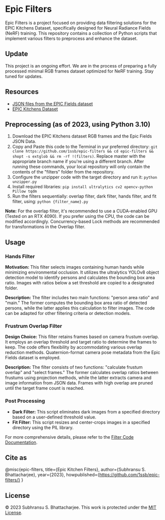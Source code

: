 # Epic Filters

Epic Filters is a project focused on providing data filtering solutions for the EPIC Kitchens Dataset, specifically designed for Neural Radiance Fields (NeRF) training. This repository contains a collection of Python scripts that implement various filters to preprocess and enhance the dataset.

## Update

This project is an ongoing effort. We are in the process of preparing a fully processed minimal RGB frames dataset optimized for NeRF training. Stay tuned for updates.

## Resources

- [JSON files from the EPIC Fields dataset](https://github.com/epic-kitchens/epic-Fields-code)
- [EPIC Kitchens Dataset](https://github.com/epic-kitchens/)

## Preprocessing (as of 2023, using Python 3.10)

1. Download the EPIC Kitchens dataset RGB frames and the Epic Fields JSON Data.
2. Copy and Paste this code to the Terminal in yur preferred directory: `git clone https://github.com/1ssb/epic-filters && cd epic-filters && shopt -s extglob && rm -rf !(filters)`. Replace master with the appropriate branch name if you're using a different branch. After running these commands, your local repository will only contain the contents of the "filters" folder from the repository.
3. Configure the unzipper code with the target directory and run it: `python unzipper.py`
4. Install required libraries: `pip install ultralytics cv2 opencv-python Pillow tqdm`
5. Run the filters sequentially: overlap filter, dark filter, hands filter, and fit filter, using: `python {filter_name}.py`

**Note:** For the overlap filter, it's recommended to use a CUDA-enabled GPU (Tested on an RTX 4090). If you prefer using the CPU, the code can be modified accordingly. Concurrency-based Lock methods are recommended for transformations in the Overlap filter.

## Usage

### Hands Filter

**Motivation:** This filter selects images containing human hands while minimizing environmental occlusion. It utilizes the ultralytics YOLOv8 object detection model to identify persons and calculates the bounding box area ratio. Images with ratios below a set threshold are copied to a designated folder.

**Description:** The filter includes two main functions: "person area ratio" and "main." The former computes the bounding box area ratio of detected persons, while the latter applies this calculation to filter images. The code can be adapted for other filtering criteria or detection models.

### Frustrum Overlap Filter

**Design Choice:** This filter retains frames based on camera frustum overlap. It employs an overlap threshold and target ratio to determine the frames to keep. The code offers flexibility by accommodating various overlap reduction methods. Quaternion-format camera pose metadata from the Epic Fields dataset is employed.

**Description:** The filter consists of two functions: "calculate frustum overlap" and "select frames." The former calculates overlap ratios between frustums using projection methods, while the latter extracts camera and image information from JSON data. Frames with high overlap are pruned until the target frame count is reached.

### Post Processing

- **Dark Filter:** This script eliminates dark images from a specified directory based on a user-defined threshold value.
- **Fit Filter:** This script resizes and center-crops images in a specified directory using the PIL library.

For more comprehensive details, please refer to the [Filter Code Documentation](https://github.com/1ssb/epic-filters/blob/main/Filter_Code_Documentation.pdf).

## Cite as

@misc{epic-filters,
title={Epic Kitchen Filters},
author={Subhransu S. Bhattacharjee},
year={2023},
howpublished={https://github.com/1ssb/epic-filters/}
}


## License

&copy; 2023 Subhransu S. Bhattacharjee. This work is protected under the [MIT License](https://opensource.org/licenses/MIT).
